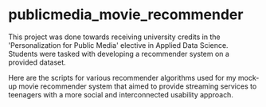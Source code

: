# publicmedia_movie_recommender
This project was done towards receiving university credits in the 'Personalization for Public Media' elective in Applied Data Science. Students were tasked with developing a recommender system on a provided dataset. 

Here are the scripts for various recommender algorithms used for my mock-up movie recommender system that aimed to provide streaming services to teenagers with a more social and interconnected usability approach.
